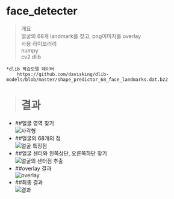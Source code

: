 # face_detecter
> 개요  
    얼굴의 68개 landmark를 찾고, png이미지를 overlay   
> 사용 라이브러리   
    numpy   
    cv2
    dlib       
    
    *dlib 학습모델 데이터
        https://github.com/davisking/dlib-models/blob/master/shape_predictor_68_face_landmarks.dat.bz2   
> # 결과   
* ##얼굴 영역 찾기   
 ![사각형](https://user-images.githubusercontent.com/46700771/90974504-b982bf80-e566-11ea-8b86-a2c302f36dcf.PNG)    
* ##얼굴의 68개의 점        
![얼굴 특징점](https://user-images.githubusercontent.com/46700771/90974514-f8187a00-e566-11ea-8e29-c438ba498b4e.PNG)   
* ##얼굴 센터와 왼쪽상단, 오른쪽하단 찾기          
![얼굴의 센터점 추출](https://user-images.githubusercontent.com/46700771/90974543-4fb6e580-e567-11ea-86dc-75b9108d30d7.PNG)    
* ##overlay 결과   
![overlay](https://user-images.githubusercontent.com/46700771/90974692-614cbd00-e568-11ea-8db8-92a969c4051c.PNG)   
* ##최종 결과      
![결과](https://user-images.githubusercontent.com/46700771/90974650-2054a880-e568-11ea-9854-aa256eebffe6.PNG)   
